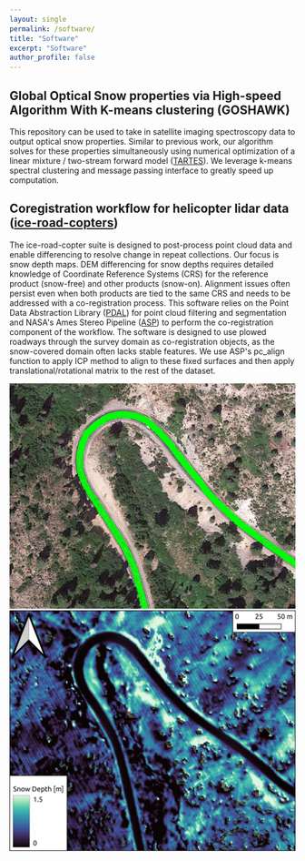 ```yaml
---
layout: single
permalink: /software/
title: "Software"
excerpt: "Software"
author_profile: false
---
```


## Global Optical Snow properties via High-speed Algorithm With K-means clustering (GOSHAWK)
This repository can be used to take in satellite imaging spectroscopy data to output optical snow properties. Similar to previous work, our algorithm solves for these properties simultaneously using numerical optimization of a linear mixture / two-stream forward model ([TARTES](https://github.com/ghislainp/tartes)). We leverage k-means spectral clustering and message passing interface to greatly speed up computation.



## Coregistration workflow for helicopter lidar data ([ice-road-copters](https://github.com/SnowEx/ice-road-copters))

The ice-road-copter suite is designed to post-process point cloud data and enable differencing to resolve change in repeat collections. Our focus is snow depth maps. DEM differencing for snow depths requires detailed knowledge of Coordinate Reference Systems (CRS) for the reference product (snow-free) and other products (snow-on). Alignment issues often persist even when both products are tied to the same CRS and needs to be addressed with a co-registration process. This software relies on the Point Data Abstraction Library ([PDAL](www.pdal.io)) for point cloud filtering and segmentation and  NASA's Ames Stereo Pipeline  ([ASP](https://github.com/NeoGeographyToolkit/StereoPipeline)) to perform the co-registration component of the workflow. The software is designed to use plowed roadways through the survey domain as co-registration objects, as the snow-covered domain often lacks stable features. We use ASP's pc_align function to apply ICP method to align to these fixed surfaces and then apply translational/rotational matrix to the rest of the dataset.

![roads](https://raw.githubusercontent.com/SnowEx/ice-road-copters/main/docs/roads.png)
![snow](https://raw.githubusercontent.com/SnowEx/ice-road-copters/main/docs/snow.jpeg)





